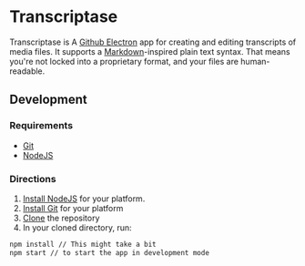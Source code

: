 # Transcriptase

Transcriptase is A [Github Electron](https://electron.atom.io) app for creating and editing transcripts of media files. It supports a [Markdown](http://commonmark.org/help/)-inspired plain text syntax. That means you're not locked into a proprietary format, and your files are human-readable.

## Development

### Requirements

- [Git](https://git-scm.com)
- [NodeJS](https://nodejs.org)

### Directions

1. [Install NodeJS](https://nodejs.org/en/download/package-manager) for your platform.
2. [Install Git](https://git-scm.com/downloads) for your platform
3. [Clone](https://github.com/briandk/transcriptase) the repository
4. In your cloned directory, run:

```bash
npm install // This might take a bit
npm start // to start the app in development mode
```
